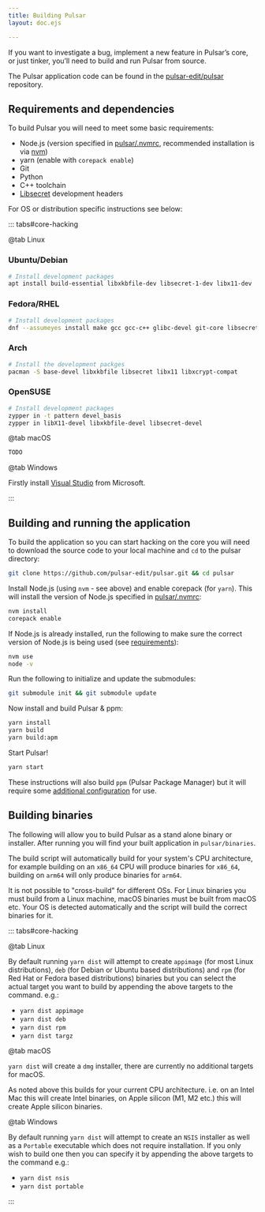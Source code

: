 ```yaml
---
title: Building Pulsar
layout: doc.ejs

---
```

<!-- TODO check all of this for accuracy, and if we want to keep these install instructions -->

<!-- TODO: It’s absolutely possible to hack on Pulsar’s core without building it… by setting `ATOM_DEV_RESOURCE_PATH`. I’ve never had to build Pulsar from source. I don’t know if there are any caveats, but we should find a way to mention that as an option. — @savetheclocktower -->

If you want to investigate a bug, implement a new feature in Pulsar’s core, or just tinker, you’ll need to build and run Pulsar from source.

The Pulsar application code can be found in the
[pulsar-edit/pulsar](https://github.com/pulsar-edit/pulsar) repository.

## Requirements and dependencies

To build Pulsar you will need to meet some basic requirements:

- Node.js (version specified in [pulsar/.nvmrc](https://github.com/pulsar-edit/pulsar/blob/master/.nvmrc),
  recommended installation is via [nvm](https://github.com/nvm-sh/nvm))
- yarn (enable with `corepack enable`)
- Git
- Python
- C++ toolchain
- [Libsecret](https://wiki.gnome.org/Projects/Libsecret) development headers

For OS or distribution specific instructions see below:

::: tabs#core-hacking

@tab Linux

### Ubuntu/Debian

```sh
# Install development packages
apt install build-essential libxkbfile-dev libsecret-1-dev libx11-dev
```

### Fedora/RHEL

```sh
# Install development packages
dnf --assumeyes install make gcc gcc-c++ glibc-devel git-core libsecret-devel rpmdevtools libX11-devel libxkbfile-devel nss atk gdk-pixbuf2 gtk3 mesa-dri-drivers
```

### Arch

```sh
# Install the development packges
pacman -S base-devel libxkbfile libsecret libx11 libxcrypt-compat
```

### OpenSUSE

```sh
# Install development packages
zypper in -t pattern devel_basis
zypper in libX11-devel libxkbfile-devel libsecret-devel
```

@tab macOS

```sh
TODO
```

@tab Windows

Firstly install [Visual Studio](https://visualstudio.microsoft.com/downloads/) from Microsoft.

:::

## Building and running the application

To build the application so you can start hacking on the core you will need to download the source code to your local machine and `cd` to the pulsar directory:

```sh
git clone https://github.com/pulsar-edit/pulsar.git && cd pulsar
```

Install Node.js (using `nvm` - see above) and enable corepack (for `yarn`). This will install the version of Node.js specified in [pulsar/.nvmrc](https://github.com/pulsar-edit/pulsar/blob/master/.nvmrc):

```sh
nvm install
corepack enable
```

If Node.js is already installed, run the following to make sure the correct version of Node.js is being used (see [requirements](#requirements-and-dependencies)):

```sh
nvm use
node -v
```

Run the following to initialize and update the submodules:

```sh
git submodule init && git submodule update
```

Now install and build Pulsar & ppm:

```sh
yarn install
yarn build
yarn build:apm
```

Start Pulsar!

```sh
yarn start
```

These instructions will also build `ppm` (Pulsar Package Manager) but it will require some [additional configuration](#using-ppm-pulsar-package-manager) for use.

## Building binaries

The following will allow you to build Pulsar as a stand alone binary or installer. After running you will find your built application in `pulsar/binaries`.

The build script will automatically build for your system's CPU architecture, for example building on an `x86_64` CPU will produce binaries for `x86_64`, building on `arm64` will only produce binaries for `arm64`.

It is not possible to "cross-build" for different OSs. For Linux binaries you must build from a Linux machine, macOS binaries must be built from macOS etc. Your OS is detected automatically and the script will build the correct binaries for it.

::: tabs#core-hacking

@tab Linux

By default running `yarn dist` will attempt to create `appimage` (for most Linux distributions), `deb` (for Debian or Ubuntu based distributions) and `rpm` (for Red Hat or Fedora based distributions) binaries but you can select the actual target you want to build by appending the above targets to the command. e.g.:

- `yarn dist appimage`
- `yarn dist deb`
- `yarn dist rpm`
- `yarn dist targz`

@tab macOS

`yarn dist` will create a `dmg` installer, there are currently no additional targets for macOS.

As noted above this builds for your current CPU architecture. i.e. on an Intel Mac this will create Intel binaries, on Apple silicon (M1, M2 etc.) this will create Apple silicon binaries.

@tab Windows

By default running `yarn dist` will attempt to create an `NSIS` installer as well as a `Portable` executable which does not require installation. If you only wish to build one then you can specify it by appending the above targets to the command e.g.:

- `yarn dist nsis`
- `yarn dist portable`

:::
